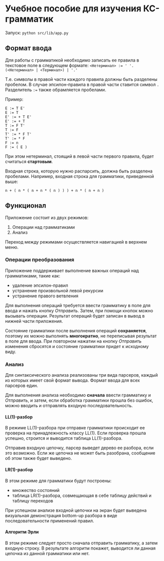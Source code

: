 # Учебное пособие для изучения КС-грамматик

Запуск:
`python src/lib/app.py`

## Формат ввода

Для работы с грамматикой необходимо записать ее правила в текстовое поле в следующем формате:
`<Нетерминал> := ' '.(<Нетерминал> | <Терминал>) | '.'`

Т.е. символы в правой части каждого правила должны быть разделены пробелом. В случае эпсилон-правила в правой части ставится символ `.` Разделитель `:=` также обрамляется пробелами.

Пример:
```
E := T E'
E := T
E' := + T E'
E' := + T
T := F T'
T := F
T' := * F T'
T' := * F
F := n
F := ( E )
```
При этом нетерминал, стоящий в левой части первого правила, будет считаться **стартовым**.

Входная строка, которую нужно распарсить, должна быть разделена пробелами. Например, входная строка для грамматики, приведенной выше:
```
n + ( n * ( n + n * ( n ) ) ) + n * ( n + n )
```

## Функционал

Приложение состоит из двух режимов:
1. Операции над грамматиками
2. Анализ

Переход между режимами осуществляется навигацией в верхнем меню.

### Операции преобразования

Приложение поддерживает выполнение важных операций над грамматиками, такие как:
- удаление эпсилон-правил
- устранение произвольной левой рекурсии
- устранение правого ветвления

Для выполнения операций требуется ввести грамматику в поле для ввода и нажать кнопку *Отправить*. Затем, при помощи кнопок можно вызывать операции. Результат операций будет записан в вывод в нижней части приложения.

Состояние грамматики после выполнения операций **сохраняется**, поэтому их можно выполнять **многократно**, не переписывая результат в поле для ввода. При повторном нажатии на кнопку *Отправить* изменения сбросятся и состояние грамматики придет к исходному виду.

### Анализ

Для синтаксического анализа реализованы три вида парсеров, каждый из которых имеет свой формат вывода. Формат ввода для всех парсеров един.

Для выполнения анализа необходимо **сначала** ввести грамматику и *Отправить*, и затем, если обработка грамматики прошла без ошибок, можно вводить и отправлять входную последовательность.

#### LL(1)-разбор

В режиме LL(1)-разбора при отправке грамматики происходит ее проверка на принадлежность классу LL(1). Если проверка прошла успешно, строится и выводится таблица LL(1)-разбора.

Отправив входную цепочку, парсер выведет дерево ее разбора, если это возможно. Если же цепочка не может быть разобрана, сообщение об этом также будет выведено.

#### LR(1)-разбор

В этом режиме для грамматики будут построены:
- множество состояний
- таблица LR(1)-разбора, совмещающая в себе таблицу действий и таблицу переходов

При успешном анализе входной цепочки на экран будет выведена визуальная демонстрация bottom-up разбора в виде последовательности применений правил.

#### Алгоритм Эрли

В этом режиме следует просто сначала отправить грамматику, а затем входную строку. В результате алгоритм покажет, выводится ли данная цепочка из данной грамматики или нет.
